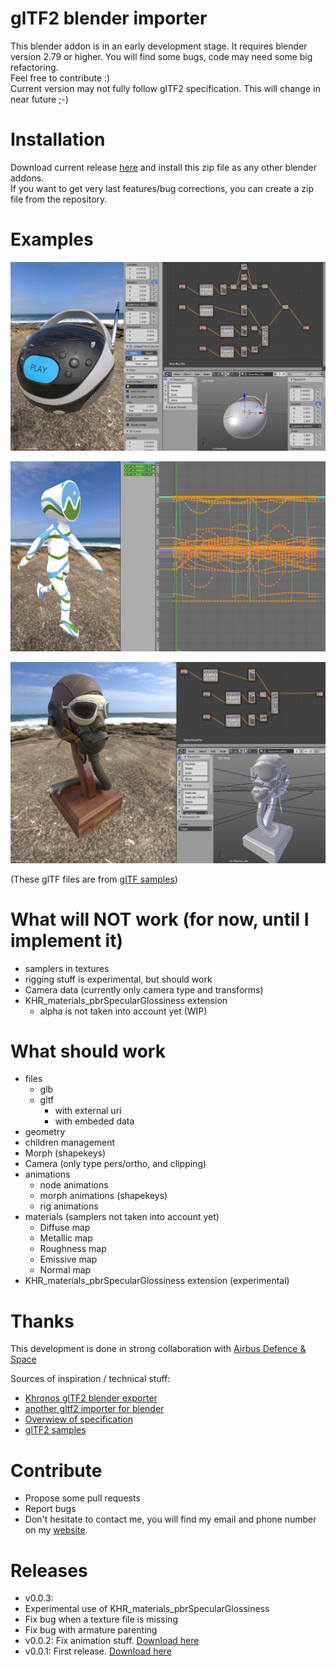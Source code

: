 # glTF2 blender importer

This blender addon is in an early development stage. It requires blender version 2.79 or higher.
You will find some bugs, code may need some big refactoring.  
Feel free to contribute :)  
Current version may not fully follow glTF2 specification. This will change in near future ;-)

# Installation

Download current release [here](https://github.com/julienduroure/gltf2-blender-importer/releases) and install this zip file as any other blender addons.  
If you want to get very last features/bug corrections, you can create a zip file from the repository.

# Examples

![](doc/BoomBox.png)  

![](doc/CesiumMan.png)  

![](doc/FlightHelmet.png)

(These glTF files are from [glTF samples](https://github.com/KhronosGroup/glTF-Sample-Models))

# What will NOT work (for now, until I implement it)  
*  samplers in textures
*  rigging stuff is experimental, but should work
*  Camera data (currently only camera type and transforms)
*  KHR_materials_pbrSpecularGlossiness extension
    *  alpha is not taken into account yet (WIP)

# What should work  
*  files  
    *  glb  
    *  gltf  
        *  with external uri  
        *  with embeded data  
*  geometry
*  children management
*  Morph (shapekeys)  
*  Camera (only type pers/ortho, and clipping)
*  animations  
    *  node animations  
    *  morph animations (shapekeys)  
    *  rig animations
*  materials (samplers not taken into account yet)
    *  Diffuse map
    *  Metallic map
    *  Roughness map
    *  Emissive map
    *  Normal map
*  KHR_materials_pbrSpecularGlossiness extension (experimental)

# Thanks

This development is done in strong collaboration with [Airbus Defence & Space][5]

Sources of inspiration / technical stuff:  
*  [Khronos glTF2 blender exporter][1]
*  [another gltf2 importer for blender][2]
*  [Overwiew of specification][3]
*  [glTF2 samples][4]

# Contribute
  *  Propose some pull requests
  *  Report bugs
  *  Don't hesitate to contact me, you will find my email and phone number on my [website](http://julienduroure.com).

# Releases
*  v0.0.3:
  *  Experimental use of KHR_materials_pbrSpecularGlossiness
  *  Fix bug when a texture file is missing
  *  Fix bug with armature parenting
*  v0.0.2: Fix animation stuff. [Download here](https://github.com/julienduroure/gltf2-blender-importer/releases/download/v0.0.2/io_scene_gltf2_importer.zip)
*  v0.0.1: First release. [Download here](https://github.com/julienduroure/gltf2-blender-importer/releases/download/v0.0.1/io_scene_gltf2_importer.zip)

[1]: https://github.com/KhronosGroup/glTF-Blender-Exporter
[2]: https://github.com/ksons/gltf-blender-importer
[3]: https://github.com/KhronosGroup/glTF/blob/master/specification/2.0/figures/gltfOverview-2.0.0a.png
[4]: https://github.com/KhronosGroup/glTF-Sample-Models
[5]: http://www.airbus.com/space.html
